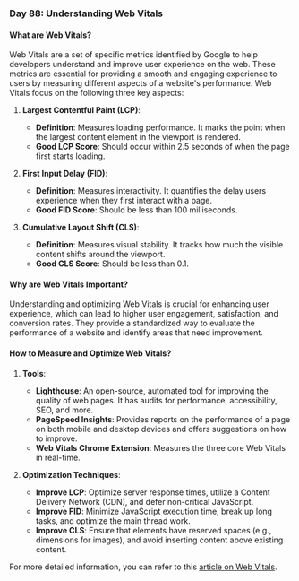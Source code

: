 ### Day 88: Understanding Web Vitals

#### What are Web Vitals?

Web Vitals are a set of specific metrics identified by Google to help developers understand and improve user experience on the web. These metrics are essential for providing a smooth and engaging experience to users by measuring different aspects of a website's performance. Web Vitals focus on the following three key aspects:

1. **Largest Contentful Paint (LCP)**:
   - **Definition**: Measures loading performance. It marks the point when the largest content element in the viewport is rendered.
   - **Good LCP Score**: Should occur within 2.5 seconds of when the page first starts loading.

2. **First Input Delay (FID)**:
   - **Definition**: Measures interactivity. It quantifies the delay users experience when they first interact with a page.
   - **Good FID Score**: Should be less than 100 milliseconds.

3. **Cumulative Layout Shift (CLS)**:
   - **Definition**: Measures visual stability. It tracks how much the visible content shifts around the viewport.
   - **Good CLS Score**: Should be less than 0.1.

#### Why are Web Vitals Important?

Understanding and optimizing Web Vitals is crucial for enhancing user experience, which can lead to higher user engagement, satisfaction, and conversion rates. They provide a standardized way to evaluate the performance of a website and identify areas that need improvement.

#### How to Measure and Optimize Web Vitals?

1. **Tools**:
   - **Lighthouse**: An open-source, automated tool for improving the quality of web pages. It has audits for performance, accessibility, SEO, and more.
   - **PageSpeed Insights**: Provides reports on the performance of a page on both mobile and desktop devices and offers suggestions on how to improve.
   - **Web Vitals Chrome Extension**: Measures the three core Web Vitals in real-time.

2. **Optimization Techniques**:
   - **Improve LCP**: Optimize server response times, utilize a Content Delivery Network (CDN), and defer non-critical JavaScript.
   - **Improve FID**: Minimize JavaScript execution time, break up long tasks, and optimize the main thread work.
   - **Improve CLS**: Ensure that elements have reserved spaces (e.g., dimensions for images), and avoid inserting content above existing content.

For more detailed information, you can refer to this [article on Web Vitals](https://roadmap.sh/guides/what-are-web-vitals).



